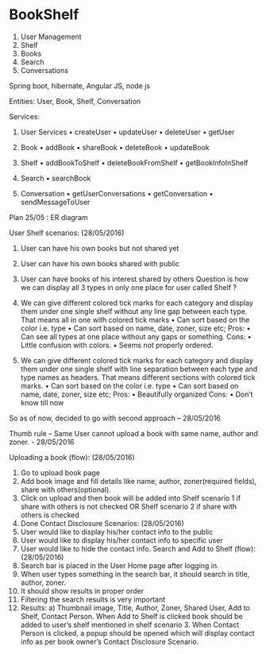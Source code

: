 # BookShelf

1) User Management
2) Shelf
3) Books
4) Search
5) Conversations

Spring boot, hibernate, Angular JS, node js

Entities: User,  Book, Shelf, Conversation

Services: 

1) User Services 
•	createUser
•	updateUser
•	deleteUser
•	getUser
2) Book
•	addBook
•	shareBook
•	deleteBook
•	updateBook
3) Shelf
•	addBookToShelf
•	deleteBookFromShelf
•	getBookInfoInShelf

4) Search
•	searchBook
5) Conversation
•	getUserConversations
•	getConversation
•	sendMessageToUser

Plan
	25/05 : ER diagram


User Shelf scenarios: (28/05/2016)
1)	User can have his own books but not shared yet
2)	User can have his own books shared with public
3)	User can have books of his interest shared by others 
Question is how we can display all 3 types in only one place for user called Shelf ?
1)	We can give different colored tick marks for each category and display them under one single shelf without any line gap between each type. That means all in one with colored tick marks
•	Can sort based on the color i.e. type
•	Can sort based on name, date, zoner, size etc;
Pros:
•	Can see all types at one place without any gaps or something.
Cons:
•	Little confusion with colors. 
•	Seems not properly ordered.

2)	We can give different colored tick marks for each category and display them under one single shelf with line separation between each type and type names as headers. That means different sections with colored tick marks.
•	Can sort based on the color i.e. type
•	Can sort based on name, date, zoner, size etc;
Pros:
•	Beautifully organized
Cons:
•	Don’t know till now

So as of now, decided to go with second approach – 28/05/2016

Thumb rule – Same User cannot upload a book with same name, author and zoner. -  28/05/2016

Uploading a book (flow):  (28/05/2016)
1)	Go to upload book page
2)	Add book image and fill details like name, author, zoner(required fields), share with others(optional).
3)	Click on upload and then book will be added into Shelf scenario 1 if share with others is not checked OR Shelf scenario 2 if share with others is checked
4)	Done
Contact Disclosure Scenarios: (28/05/2016)
1)	User would like to display his/her contact info to the public
2)	User would like to display his/her contact info to specific user
3)	User would like to hide the contact info.
Search and Add to Shelf (flow):  (28/05/2016)
1)	Search bar is placed in the User Home page after logging in.
2)	When user types something in the search bar, it should search in title, author, zoner.
3)	It should show results in proper order
4)	Filtering the search results is very important
5)	Results:
a)	Thumbnail image, Title, Author, Zoner, Shared User, Add to Shelf, Contact Person. When Add to Shelf is clicked book should be added to user’s shelf mentioned in shelf scenario 3. When Contact Person is clicked, a popup should be opened which will display contact info as per book owner’s Contact Disclosure Scenario.

